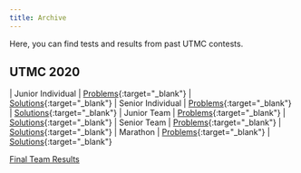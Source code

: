 ```yaml
---
title: Archive
---
```


Here, you can find tests and results from past UTMC contests.

## UTMC 2020

| Junior Individual | [Problems](/files/UTMC_2020_Junior_Indiv.pdf){:target="_blank"} | [Solutions](/files/UTMC_Junior_Individual_Round_Solutions.pdf){:target="_blank"}
| Senior Individual | [Problems](/files/UTMC_Junior_Individual_Round_Solutions.pdf){:target="_blank"} | [Solutions](/files/UTMC_Senior_Individual_Round_Solutions.pdf){:target="_blank"}
| Junior Team | [Problems](/files/UTMC_2020_Junior_Team.pdf){:target="_blank"} | [Solutions](/files/UTMC_Junior_Team_Round_Solutions.pdf){:target="_blank"}
| Senior Team | [Problems](/files/UTMC_2020_Senior_Team.pdf){:target="_blank"} | [Solutions](/files/UTMC_Senior_Team_Round_Solutions.pdf){:target="_blank"}
| Marathon | [Problems](/files/UTMC_2020_Marathon.pdf){:target="_blank"} | [Solutions](/files/UTMC_Marathon_Round_Solutions(1).pdf){:target="_blank"}


[Final Team Results](https://docs.google.com/spreadsheets/d/1D2KUVXL0Cw7tXBMeFg4GH8s4UeD2XLR9Jv-ra0F_eLA/edit?usp=sharing)

